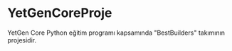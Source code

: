 # YetGenCoreProje
YetGen Core Python eğitim programı kapsamında "BestBuilders" takımının projesidir.
